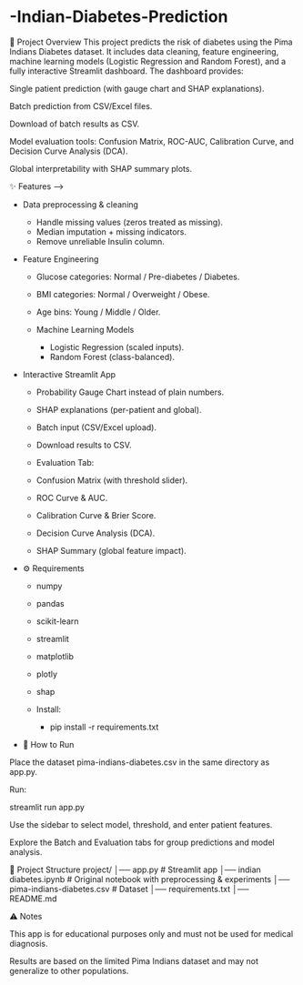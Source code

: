 # -Indian-Diabetes-Prediction
📖 Project Overview  This project predicts the risk of diabetes using the Pima Indians Diabetes dataset. It includes data cleaning, feature engineering, machine learning models (Logistic Regression and Random Forest), and a fully interactive Streamlit dashboard.
The dashboard provides:

Single patient prediction (with gauge chart and SHAP explanations).

Batch prediction from CSV/Excel files.

Download of batch results as CSV.

Model evaluation tools: Confusion Matrix, ROC-AUC, Calibration Curve, and Decision Curve Analysis (DCA).

Global interpretability with SHAP summary plots.

✨ Features -->

  - Data preprocessing & cleaning

       - Handle missing values (zeros treated as missing).
       - Median imputation + missing indicators.
       - Remove unreliable Insulin column.

  - Feature Engineering

       - Glucose categories: Normal / Pre-diabetes / Diabetes.
       - BMI categories: Normal / Overweight / Obese.
       - Age bins: Young / Middle / Older.

     - Machine Learning Models

        - Logistic Regression (scaled inputs).
        - Random Forest (class-balanced).

   - Interactive Streamlit App

       - Probability Gauge Chart instead of plain numbers.
       - SHAP explanations (per-patient and global).
       - Batch input (CSV/Excel upload).
       - Download results to CSV.

      - Evaluation Tab:
       - Confusion Matrix (with threshold slider).
       - ROC Curve & AUC.
       - Calibration Curve & Brier Score.
       - Decision Curve Analysis (DCA).
       - SHAP Summary (global feature impact).

   - ⚙️ Requirements
        - numpy
        - pandas
        - scikit-learn
        - streamlit
        - matplotlib
        - plotly
        - shap

     - Install:
          - pip install -r requirements.txt

-  🚀 How to Run

Place the dataset pima-indians-diabetes.csv in the same directory as app.py.

Run:

streamlit run app.py


Use the sidebar to select model, threshold, and enter patient features.

Explore the Batch and Evaluation tabs for group predictions and model analysis.

📂 Project Structure
project/
│── app.py                        # Streamlit app
│── indian diabetes.ipynb         # Original notebook with preprocessing & experiments
│── pima-indians-diabetes.csv     # Dataset
│── requirements.txt
│── README.md

⚠️ Notes

This app is for educational purposes only and must not be used for medical diagnosis.

Results are based on the limited Pima Indians dataset and may not generalize to other populations.

